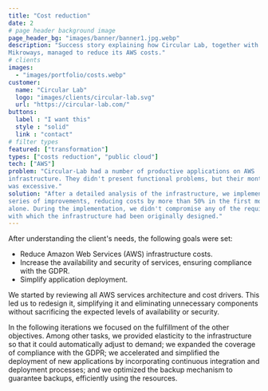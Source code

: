 ```yaml
---
title: "Cost reduction"
date: 2
# page header background image
page_header_bg: "images/banner/banner1.jpg.webp"
description: "Success story explaining how Circular Lab, together with
Mikroways, managed to reduce its AWS costs."
# clients
images: 
  - "images/portfolio/costs.webp"
customer:
  name: "Circular Lab"
  logo: "images/clients/circular-lab.svg"
  url: "https://circular-lab.com/"
buttons:
  label : "I want this"
  style : "solid"
  link : "contact"
# filter types
featured: ["transformation"]
types: ["costs reduction", "public cloud"]
tech: ["AWS"]
problem: "Circular-Lab had a number of productive applications on AWS
infrastructure. They didn't present functional problems, but their monthly cost
was excessive."
solution: "After a detailed analysis of the infrastructure, we implemented a
series of improvements, reducing costs by more than 50% in the first month
alone. During the implementation, we didn't compromise any of the requirements
with which the infrastructure had been originally designed."
---
```


After understanding the client's needs, the following goals were set:

* Reduce Amazon Web Services (AWS) infrastructure costs.
* Increase the availability and security of services, ensuring compliance with
  the GDPR.
* Simplify application deployment.

We started by reviewing all AWS services architecture and cost drivers. This led
us to redesign it, simplifying it and eliminating unnecessary components without
sacrificing the expected levels of availability or security.

In the following iterations we focused on the fulfillment of the other
objectives. Among other tasks, we provided elasticity to the infrastructure so
that it could automatically adjust to demand; we expanded the coverage of
compliance with the GDPR; we accelerated and simplified the deployment of new
applications by incorporating continuous integration and deployment processes;
and we optimized the backup mechanism to guarantee backups, efficiently using
the resources.
